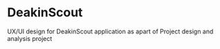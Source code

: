 # DeakinScout
UX/UI design for DeakinScout application as apart of Project design and analysis project 
